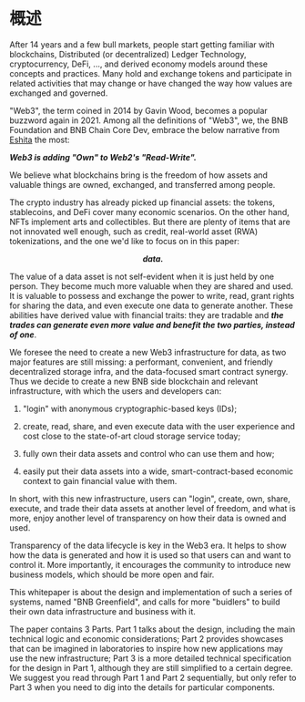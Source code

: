 # 概述

After 14 years and a few bull markets, people start getting familiar with blockchains, Distributed (or decentralized) Ledger Technology, cryptocurrency, DeFi, ..., and derived economy models around these concepts and practices. Many hold and exchange tokens and participate in related activities that may change or have changed the way how values are exchanged and governed.

"Web3", the term coined in 2014 by Gavin Wood, becomes a popular buzzword again in 2021. Among all the definitions of "Web3", we, the BNB Foundation and BNB Chain Core Dev, embrace the below narrative from [Eshita](https://eshita.mirror.xyz/H5bNIXATsWUv_QbbEz6lckYcgAa2rhXEPDRkecOlCOI) the most:

***Web3 is adding "Own" to Web2's "Read-Write".***

We believe what blockchains bring is the freedom of how assets and valuable things are owned, exchanged, and transferred among people.

The crypto industry has already picked up financial assets: the tokens, stablecoins, and DeFi cover many economic scenarios. On the other hand, NFTs implement arts and collectibles. But there are plenty of items that are not innovated well enough, such as credit, real-world asset (RWA) tokenizations, and the one we'd like to focus on in this paper:

<div align="center"><strong><i>data.</i></strong></div>

The value of a data asset is not self-evident when it is just held by one person. They become much more valuable when they are shared and used. It is valuable to possess and exchange the power to write, read, grant rights for sharing the data, and even execute one data to generate another. These abilities have derived value with financial traits: they are tradable and ***the trades can generate even more value and benefit the two parties, instead of one***.

We foresee the need to create a new Web3 infrastructure for data, as two major features are still missing: a performant, convenient, and friendly decentralized storage infra, and the data-focused smart contract synergy. Thus we decide to create a new BNB side blockchain and relevant infrastructure, with which the users and developers can:

1. "login" with anonymous cryptographic-based keys (IDs);

2. create, read, share, and even execute data with the user experience and cost close to the state-of-art cloud storage service today;

3. fully own their data assets and control who can use them and how;

4. easily put their data assets into a wide, smart-contract-based economic context to gain financial value with them.

In short, with this new infrastructure, users can "login", create, own, share, execute, and trade their data assets at another level of freedom, and what is more, enjoy another level of transparency on how their data is owned and used.

Transparency of the data lifecycle is key in the Web3 era. It helps to show how the data is generated and how it is used so that users can and want to control it. More importantly, it encourages the community to introduce new business models, which should be more open and fair.

This whitepaper is about the design and implementation of such a series of systems, named "BNB Greenfield", and calls for more "buidlers" to build their own data infrastructure and business with it.

The paper contains 3 Parts. Part 1 talks about the design, including the main technical logic and economic considerations; Part 2 provides showcases that can be imagined in laboratories to inspire how new applications may use the new infrastructure; Part 3 is a more detailed technical specification for the design in Part 1, although they are still simplified to a certain degree. We suggest you read through Part 1 and Part 2 sequentially, but only refer to Part 3 when you need to dig into the details for particular components.
